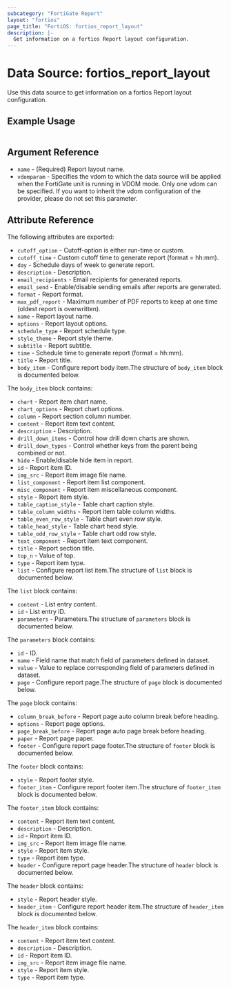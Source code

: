 ```yaml
---
subcategory: "FortiGate Report"
layout: "fortios"
page_title: "FortiOS: fortios_report_layout"
description: |-
  Get information on a fortios Report layout configuration.
---
```


# Data Source: fortios_report_layout
Use this data source to get information on a fortios Report layout configuration.


## Example Usage

```hcl

```

## Argument Reference

* `name` - (Required) Report layout name.
* `vdomparam` - Specifies the vdom to which the data source will be applied when the FortiGate unit is running in VDOM mode. Only one vdom can be specified. If you want to inherit the vdom configuration of the provider, please do not set this parameter.

## Attribute Reference

The following attributes are exported:

* `cutoff_option` - Cutoff-option is either run-time or custom.
* `cutoff_time` - Custom cutoff time to generate report (format = hh:mm).
* `day` - Schedule days of week to generate report.
* `description` - Description.
* `email_recipients` - Email recipients for generated reports.
* `email_send` - Enable/disable sending emails after reports are generated.
* `format` - Report format.
* `max_pdf_report` - Maximum number of PDF reports to keep at one time (oldest report is overwritten).
* `name` - Report layout name.
* `options` - Report layout options.
* `schedule_type` - Report schedule type.
* `style_theme` - Report style theme.
* `subtitle` - Report subtitle.
* `time` - Schedule time to generate report (format = hh:mm).
* `title` - Report title.
* `body_item` - Configure report body item.The structure of `body_item` block is documented below.

The `body_item` block contains:

* `chart` - Report item chart name.
* `chart_options` - Report chart options.
* `column` - Report section column number.
* `content` - Report item text content.
* `description` - Description.
* `drill_down_items` - Control how drill down charts are shown.
* `drill_down_types` - Control whether keys from the parent being combined or not.
* `hide` - Enable/disable hide item in report.
* `id` - Report item ID.
* `img_src` - Report item image file name.
* `list_component` - Report item list component.
* `misc_component` - Report item miscellaneous component.
* `style` - Report item style.
* `table_caption_style` - Table chart caption style.
* `table_column_widths` - Report item table column widths.
* `table_even_row_style` - Table chart even row style.
* `table_head_style` - Table chart head style.
* `table_odd_row_style` - Table chart odd row style.
* `text_component` - Report item text component.
* `title` - Report section title.
* `top_n` - Value of top.
* `type` - Report item type.
* `list` - Configure report list item.The structure of `list` block is documented below.

The `list` block contains:

* `content` - List entry content.
* `id` - List entry ID.
* `parameters` - Parameters.The structure of `parameters` block is documented below.

The `parameters` block contains:

* `id` - ID.
* `name` - Field name that match field of parameters defined in dataset.
* `value` - Value to replace corresponding field of parameters defined in dataset.
* `page` - Configure report page.The structure of `page` block is documented below.

The `page` block contains:

* `column_break_before` - Report page auto column break before heading.
* `options` - Report page options.
* `page_break_before` - Report page auto page break before heading.
* `paper` - Report page paper.
* `footer` - Configure report page footer.The structure of `footer` block is documented below.

The `footer` block contains:

* `style` - Report footer style.
* `footer_item` - Configure report footer item.The structure of `footer_item` block is documented below.

The `footer_item` block contains:

* `content` - Report item text content.
* `description` - Description.
* `id` - Report item ID.
* `img_src` - Report item image file name.
* `style` - Report item style.
* `type` - Report item type.
* `header` - Configure report page header.The structure of `header` block is documented below.

The `header` block contains:

* `style` - Report header style.
* `header_item` - Configure report header item.The structure of `header_item` block is documented below.

The `header_item` block contains:

* `content` - Report item text content.
* `description` - Description.
* `id` - Report item ID.
* `img_src` - Report item image file name.
* `style` - Report item style.
* `type` - Report item type.
